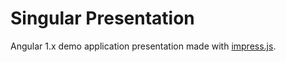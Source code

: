 # Singular Presentation

Angular 1.x demo application presentation made with [impress.js](https://github.com/impress/impress.js/).
